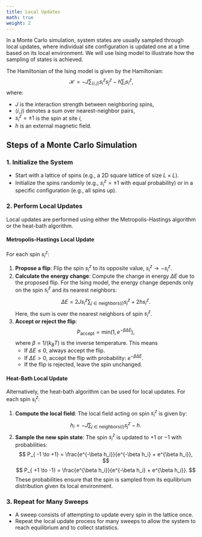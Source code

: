 ```yaml
---
title: Local Updates
math: true
weight: 2
---
```


In a Monte Carlo simulation, system states are usually sampled through local updates, where individual site configuration is updated one at a time based on its local environment. We will use Ising model to illustrate how the sampling of states is achieved. 

The Hamiltonian of the Ising model is given by the Hamiltonian:
$$
\mathcal{H} = -J \sum_{\langle i,j \rangle} s_i^z s_j^z - h \sum_i s_i^z,
$$
where:
- $J$ is the interaction strength between neighboring spins,
- $\langle i,j \rangle$ denotes a sum over nearest-neighbor pairs,
- $s_i^z=\pm 1$ is the spin at site $i$,
- $h$ is an external magnetic field.

## Steps of a Monte Carlo Simulation

### 1. Initialize the System
- Start with a lattice of spins (e.g., a 2D square lattice of size $L \times L$).
- Initialize the spins randomly (e.g., $s_i^z = \pm 1$ with equal probability) or in a specific configuration (e.g., all spins up).

### 2. Perform Local Updates
Local updates are performed using either the Metropolis-Hastings algorithm or the heat-bath algorithm.

#### Metropolis-Hastings Local Update
For each spin $s_i^z$:
1. **Propose a flip**: Flip the spin $s_i^z$ to its opposite value, $s_i^z \to -s_i^z$.
2. **Calculate the energy change**: Compute the change in energy $\Delta E$ due to the proposed flip. For the Ising model, the energy change depends only on the spin $s_i^z$ and its nearest neighbors:
   $$
   \Delta E = 2 J s_i^z \sum_{j \in \text{neighbors}(i)} s_j^z + 2 h s_i^z.
   $$
   Here, the sum is over the nearest neighbors of spin $s_i^z$.
3. **Accept or reject the flip**:
     $$
     P_{\text{accept}} = \text{min}(1, e^{-\beta \Delta E}),
     $$
     where $\beta = 1/(k_B T)$ is the inverse temperature. This means
   - If $\Delta E \leq 0$, always accept the flip.
   - If $\Delta E > 0$, accept the flip with probability: $e^{-\beta \Delta E}$.
   - If the flip is rejected, leave the spin unchanged.

#### Heat-Bath Local Update
Alternatively, the heat-bath algorithm can be used for local updates. For each spin $s_i^z$:
1. **Compute the local field**: The local field acting on spin $s_i^z$ is given by:
   $$
   h_i = -J \sum_{j \in \text{neighbors}(i)} s_j^z - h.
   $$
2. **Sample the new spin state**: The spin $s_i^z$ is updated to $+1$ or $-1$ with probabilities:
   $$
   P_{ -1 \to +1} = \frac{e^{-\beta h_i}}{e^{-\beta h_i} + e^{\beta h_i}},
   $$
   $$
   P_{ +1 \to -1} = \frac{e^{\beta h_i}}{e^{-\beta h_i} + e^{\beta h_i}}.
   $$
   These probabilities ensure that the spin is sampled from its equilibrium distribution given its local environment.

### 3. Repeat for Many Sweeps
- A sweep consists of attempting to update every spin in the lattice once.
- Repeat the local update process for many sweeps to allow the system to reach equilibrium and to collect statistics.

